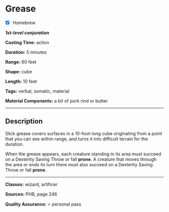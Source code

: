 # Grease

- [x] Homebrew

***1st-level conjuration***

**Casting Time:** action

**Duration:** 5 minutes

**Range:** 60 feet

**Shape:** cube

**Length:** 10 feet

**Tags:** verbal, somatic, material

**Material Components:** a bit of pork rind or butter

---

## Description
Slick grease covers surfaces in a 10-foot-long cube originating from a point that you can see within range, and turns it into difficult terrain for the duration.

When the grease appears, each creature standing in its area must succeed on a Dexterity Saving Throw or fall **prone**.
A creature that moves through the area or ends its turn there must also succeed on a Dexterity Saving Throw or fall **prone**.

---

**Classes:** wizard, artificer

**Sources:** PHB, page 246

**Quality Assurance:** :star: personal pass
